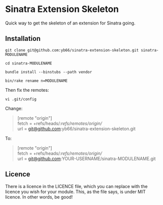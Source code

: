 # Sinatra Extension Skeleton

Quick way to get the skeleton of an extension for Sinatra going.

## Installation

    git clone git@github.com:yb66/sinatra-extension-skeleton.git sinatra-MODULENAME
    
    cd sinatra-MODULENAME
    
    bundle install --binstubs --path vendor
    
    bin/rake rename n=MODULENAME

Then fix the remotes:

    vi .git/config

Change:

> [remote "origin"]  
>   fetch = +refs/heads/*:refs/remotes/origin/*  
>   url = git@github.com:yb66/sinatra-extension-skeleton.git  

To:

> [remote "origin"]  
>   fetch = +refs/heads/*:refs/remotes/origin/*  
>   url = git@github.com:YOUR-USERNAME/sinatra-MODULENAME.git  

## Licence ##

There is a licence in the LICENCE file, which you can replace with the licence you wish for your module. This, as the file says, is under MIT licence. In other words, be good!
